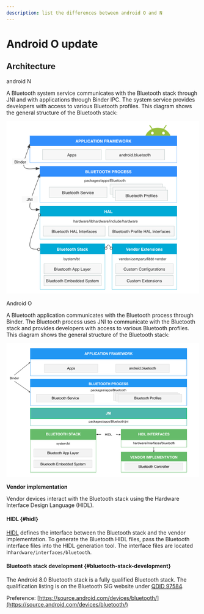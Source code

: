 ```yaml
---
description: list the differences between android O and N
---
```


# Android O update

## Architecture

android N

A Bluetooth system service communicates with the Bluetooth stack through JNI and with applications through Binder IPC. The system service provides developers with access to various Bluetooth profiles. This diagram shows the general structure of the Bluetooth stack:

![](.gitbook/assets/undefined%20%283%29.png)



Android O

A Bluetooth application communicates with the Bluetooth process through Binder. The Bluetooth process uses JNI to communicate with the Bluetooth stack and provides developers with access to various Bluetooth profiles. This diagram shows the general structure of the Bluetooth stack:

![](.gitbook/assets/undefined%20%281%29.png)

**Vendor implementation**

Vendor devices interact with the Bluetooth stack using the Hardware Interface Design Language \(HIDL\).

#### HIDL {#hidl}

[HIDL](https://source.android.com/devices/architecture/hidl.html) defines the interface between the Bluetooth stack and the vendor implementation. To generate the Bluetooth HIDL files, pass the Bluetooth interface files into the HIDL generation tool. The interface files are located in`hardware/interfaces/bluetooth`.

#### Bluetooth stack development {#bluetooth-stack-development}

The Android 8.0 Bluetooth stack is a fully qualified Bluetooth stack. The qualification listing is on the Bluetooth SIG website under [QDID 97584](https://www.bluetooth.org/tpg/QLI_viewQDL.cfm?qid=35890).



Preference: [https://source.android.com/devices/bluetooth/](https://source.android.com/devices/bluetooth/)

